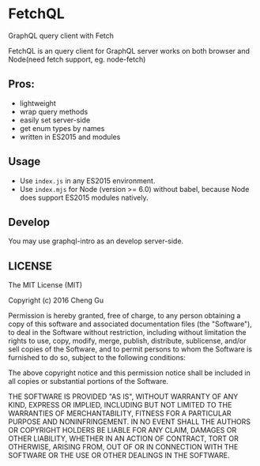 # FetchQL
GraphQL query client with Fetch

FetchQL is an query client for GraphQL server works on both browser and Node(need fetch support, eg. node-fetch)

## Pros:
  * lightweight
  * wrap query methods
  * easily set server-side
  * get enum types by names
  * written in ES2015 and modules
  
## Usage

* Use `index.js` in any ES2015 environment.
* Use `index.mjs` for Node (version >= 6.0) without babel, because Node does support ES2015 modules natively.

## Develop

You may use graphql-intro as an develop server-side.

## LICENSE

 The MIT License (MIT)

Copyright (c) 2016 Cheng Gu

Permission is hereby granted, free of charge, to any person obtaining a copy
of this software and associated documentation files (the "Software"), to deal
in the Software without restriction, including without limitation the rights
to use, copy, modify, merge, publish, distribute, sublicense, and/or sell
copies of the Software, and to permit persons to whom the Software is
furnished to do so, subject to the following conditions:

The above copyright notice and this permission notice shall be included in all
copies or substantial portions of the Software.

THE SOFTWARE IS PROVIDED "AS IS", WITHOUT WARRANTY OF ANY KIND, EXPRESS OR
IMPLIED, INCLUDING BUT NOT LIMITED TO THE WARRANTIES OF MERCHANTABILITY,
FITNESS FOR A PARTICULAR PURPOSE AND NONINFRINGEMENT. IN NO EVENT SHALL THE
AUTHORS OR COPYRIGHT HOLDERS BE LIABLE FOR ANY CLAIM, DAMAGES OR OTHER
LIABILITY, WHETHER IN AN ACTION OF CONTRACT, TORT OR OTHERWISE, ARISING FROM,
OUT OF OR IN CONNECTION WITH THE SOFTWARE OR THE USE OR OTHER DEALINGS IN THE
SOFTWARE.

